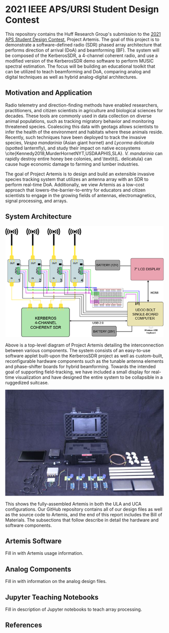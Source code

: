 # 2021 IEEE APS/URSI Student Design Contest

This repository contains the Huff Research Group's submission to the [2021 APS Student Design Contest](https://www.ieeeaps.org/education/student-design-contest), Project Artemis. The goal of this project is to demonstrate a software-defined radio (SDR) phased array architecture that performs direction of arrival (DoA) and beamforming (BF). The system will be composed of the KerberosSDR, a 4-channel coherent radio, and use a modified version of the KerberosSDR demo software to perform MUSIC spectral estimation. The focus will be building an educational toolkit that can be utilized to teach beamforming and DoA, comparing analog and digital techniques as well as hybrid analog-digital architectures.

## Motivation and Application

Radio telemetry and direction-finding methods have enabled researchers, practitioners, and citizen scientists in agriculture and biological sciences for decades. These tools are commonly used in data collection on diverse animal populations, such as tracking migratory behavior and monitoring threatened species. Coalescing this data with geotags allows scientists to infer the health of the environment and habitats where these animals reside. Recently, such techniques have been deployed to track the invasive species, _Vespa mandarinia_ (Asian giant hornet) and _Lycorma delicatula_ (spotted lanternfly), and study their impact on native ecosystems \cite{Kennedy2018,MurderHornetNYT,USDAAPHIS,SLA}. _V. mandarinia_ can rapidly destroy entire honey bee colonies, and \textit{L. delicatula} can cause huge economic damage to farming and lumber industries.

The goal of Project Artemis is to design and build an extensible invasive species tracking system that utilizes an antenna array with an SDR to perform real-time DoA. Additionally, we view Artemis as a low-cost approach that lowers-the-barrier-to-entry for educators and citizen scientists to engage in the growing fields of antennas, electromagnetics, signal processing, and arrays.

## System Architecture

![System Diagram](images/System_Diagram.png)

Above is a top-level diagram of Project Artemis detailing the interconnection between various components. The system consists of an easy-to-use software applet built-upon the KerberosSDR  project as well as custom-built, reconfigurable hardware components such as the tunable antenna elements and phase-shifter boards for hybrid beamforming. Towards the intended goal of supporting field-tracking, we have included a small display for real-time visualization and have designed the entire system to be collapsible in a ruggedized suitcase.

![Components Layout](images/components_layed_out.jpg)
 
This shows the fully-assembled Artemis in both the ULA and UCA configurations. Our GitHub repository contains all of our design files as well as the source code to Artemis, and the end of this report includes the Bill of Materials. The subsections that follow describe in detail the hardware and software components.

## Artemis Software

Fill in with Artemis usage information.

## Analog Components

Fill in with information on the analog design files.

## Jupyter Teaching Notebooks

Fill in description of Jupyter notebooks to teach array processing.

## References

